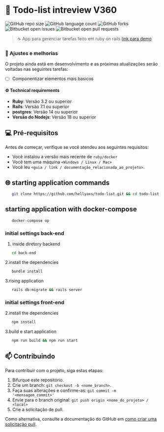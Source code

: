 # 🚀  Todo-list intreview V360

![GitHub repo size](https://img.shields.io/github/repo-size/iuricode/README-template?style=for-the-badge)
![GitHub language count](https://img.shields.io/github/languages/count/iuricode/README-template?style=for-the-badge)
![GitHub forks](https://img.shields.io/github/forks/iuricode/README-template?style=for-the-badge)
![Bitbucket open issues](https://img.shields.io/bitbucket/issues/iuricode/README-template?style=for-the-badge)
![Bitbucket open pull requests](https://img.shields.io/bitbucket/pr-raw/iuricode/README-template?style=for-the-badge)

> ☕ App para gerenciar tarefas feito em ruby on rails  [link para demo](https://drive.google.com/file/d/1HtmV1LWgmiEK8ywnLphz1-Bv1e4HPdgo/view?usp=drive_link)

### 📝 Ajustes e melhorias

O projeto ainda está em desenvolvimento e as próximas atualizações serão voltadas nas seguintes tarefas:

- [ ] Componentizar elementos mais basicos

#### ⚙️ Technical requirements 
- **Ruby**: Versão 3.2 ou superior 
- **Rails**: Versão 7.1 ou superior
- **postgres**: Versão 14 ou superior
- **Versão do Nodejs**: Versão 18 ou superior

## 💻 Pré-requisitos

Antes de começar, verifique se você atendeu aos seguintes requisitos:

- Você instalou a versão mais recente de `ruby/docker`
- Você tem uma máquina `<Windows / Linux / Mac>`
- Você leu `<guia / link / documentação_relacionada_ao_projeto>`.

## 🌐 starting application commands

```bash
   git clone https://github.com/hellyaxs/todo-list.git && cd todo-list
```

## starting application with docker-compose

```bash
   docker-compose up
```

### initial settings back-end
1. inside diretory backend

```bash
   cd back-end
```

2.install the dependencies

```bash
   bundle install
```

3.rising application

```bash
   rails db:migrate && rails server
```

### initial settings front-end

2.install the dependencies

```bash
   npm install
```

3.build e start application

```bash
   npm run build && npm run start
```



## 📫 Contribuindo

Para contribuir com o projeto, siga estas etapas:

1. Bifurque este repositório.
2. Crie um branch: `git checkout -b <nome_branch>`.
3. Faça suas alterações e confirme-as: `git commit -m '<mensagem_commit>'`
4. Envie para o branch original: `git push origin <nome_do_projeto> / <local>`
5. Crie a solicitação de pull.

Como alternativa, consulte a documentação do GitHub em [como criar uma solicitação pull](https://help.github.com/en/github/collaborating-with-issues-and-pull-requests/creating-a-pull-request).